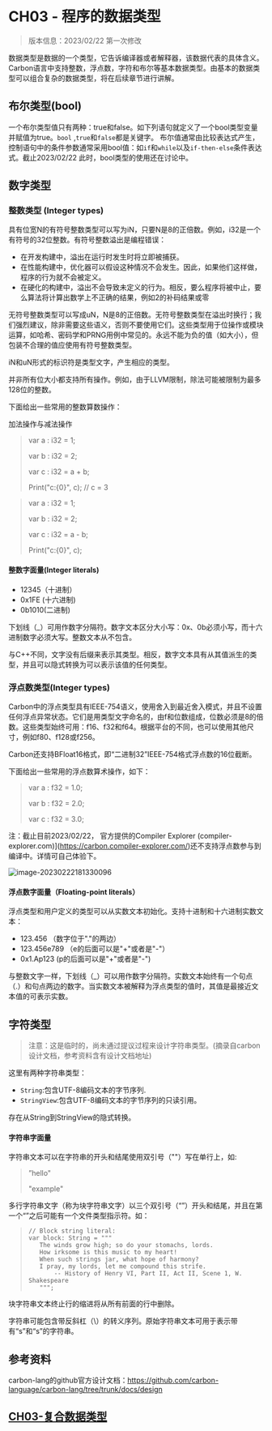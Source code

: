 # CH03 - 程序的数据类型

> 版本信息：2023/02/22  第一次修改

数据类型是数据的一个类型，它告诉编译器或者解释器，该数据代表的具体含义。Carbon语言中支持整数，浮点数，字符和布尔等基本数据类型。由基本的数据类型可以组合复杂的数据类型，将在后续章节进行讲解。

## 布尔类型(bool)

一个布尔类型值只有两种：true和false。如下列语句就定义了一个bool类型变量并赋值为true。`bool` ,`true`和`false`都是关键字。 布尔值通常由比较表达式产生，控制语句中的条件参数通常采用bool值：如`if`和`while`以及`if-then-else`条件表达式。截止2023/02/22 此时，bool类型的使用还在讨论中。

## 数字类型

### 整数类型 (Integer types)

具有位宽N的有符号整数类型可以写为iN，只要N是8的正倍数。例如，i32是一个有符号的32位整数。有符号整数溢出是编程错误：

* 在开发构建中，溢出在运行时发生时将立即被捕获。
* 在性能构建中，优化器可以假设这种情况不会发生。因此，如果他们这样做，程序的行为就不会被定义。
* 在硬化的构建中，溢出不会导致未定义的行为。相反，要么程序将被中止，要么算法将计算出数学上不正确的结果，例如2的补码结果或零

无符号整数类型可以写成uN，N是8的正倍数。无符号整数类型在溢出时换行；我们强烈建议，除非需要这些语义，否则不要使用它们。这些类型用于位操作或模块运算，如哈希、密码学和PRNG用例中常见的。永远不能为负的值（如大小），但包装不合理的值应使用有符号整数类型。

iN和uN形式的标识符是类型文字，产生相应的类型。

并非所有位大小都支持所有操作。例如，由于LLVM限制，除法可能被限制为最多128位的整数。

下面给出一些常用的整数算数操作：

加法操作与减法操作

> var a : i32 = 1;
>
> var b : i32 = 2;
>
> var c : i32 = a + b;
>
> Print("c:{0}", c); // c = 3

> var a : i32 = 1;
>
> var b : i32 = 2;
>
> var c : i32 = a - b;
>
> Print("c:{0}", c);

#### 整数字面量(Integer literals)

* 12345（十进制）
* 0x1FE (十六进制)
* 0b1010(二进制)

下划线（_）可用作数字分隔符。数字文本区分大小写：0x、0b必须小写，而十六进制数字必须大写。整数文本从不包含。

与C++不同，文字没有后缀来表示其类型。相反，数字文本具有从其值派生的类型，并且可以隐式转换为可以表示该值的任何类型。

### 浮点数类型(Integer types)

Carbon中的浮点类型具有IEEE-754语义，使用舍入到最近舍入模式，并且不设置任何浮点异常状态。它们是用类型文字命名的，由f和位数组成，位数必须是8的倍数。这些类型始终可用：f16、f32和f64。根据平台的不同，也可以使用其他尺寸，例如f80、f128或f256。

Carbon还支持BFloat16格式，即“二进制32”IEEE-754格式浮点数的16位截断。

下面给出一些常用的浮点数算术操作，如下：

>var a : f32 = 1.0;
>
>var b : f32 = 2.0;
>
>var c : f32 = 3.0;

注：截止目前2023/02/22，  官方提供的Compiler Explorer (compiler-explorer.com)](https://carbon.compiler-explorer.com/)还不支持浮点数参与到编译中。详情可自己体验下。

![image-20230222181330096](./img/image-20230222181330096.png)

#### 浮点数字面量（Floating-point literals）

浮点类型和用户定义的类型可以从实数文本初始化。支持十进制和十六进制实数文本：

* 123.456 （数字位于"."的两边）
* 123.456e789 （e的后面可以是"+"或者是"-"）
* 0x1.Ap123 (p的后面可以是"+"或者是"-")

与整数文字一样，下划线（_）可以用作数字分隔符。实数文本始终有一个句点（.）和句点两边的数字。当实数文本被解释为浮点类型的值时，其值是最接近文本值的可表示实数。

## 字符类型

>注意：这是临时的，尚未通过提议过程来设计字符串类型。(摘录自carbon设计文档，参考资料含有设计文档地址)

这里有两种字符串类型：

* `String`:包含UTF-8编码文本的字节序列.
* `StringView`:包含UTF-8编码文本的字节序列的只读引用。

存在从String到StringView的隐式转换。

#### 字符串字面量

字符串文本可以在字符串的开头和结尾使用双引号（""）写在单行上，如:

>”hello"
>
>"example"

多行字符串文字（称为块字符串文字）以三个双引号（“”）开头和结尾，并且在第一个“”之后可能有一个文件类型指示符。如：

>```
>// Block string literal:
>var block: String = """
>    The winds grow high; so do your stomachs, lords.
>    How irksome is this music to my heart!
>    When such strings jar, what hope of harmony?
>    I pray, my lords, let me compound this strife.
>        -- History of Henry VI, Part II, Act II, Scene 1, W. Shakespeare
>    """;
>```

块字符串文本终止行的缩进将从所有前面的行中删除。

字符串可能包含带反斜杠（\）的转义序列。原始字符串文本可用于表示带有“s”和“s”的字符串。

## 参考资料

carbon-lang的github官方设计文档：<https://github.com/carbon-language/carbon-lang/tree/trunk/docs/design>

## [CH03-复合数据类型](CH03-复合数据类型.md)
